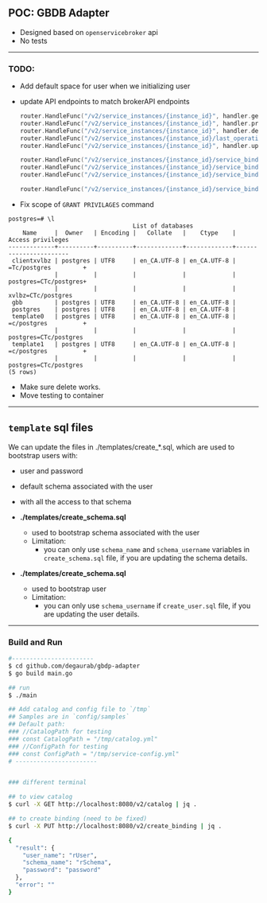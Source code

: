 ## POC: GBDB Adapter

- Designed based on `openservicebroker` api
- No tests 


----

### TODO:
- Add default space for user when we initializing user

- update API endpoints to match brokerAPI endpoints

    ```go
	router.HandleFunc("/v2/service_instances/{instance_id}", handler.getInstance).Methods("GET")
	router.HandleFunc("/v2/service_instances/{instance_id}", handler.provision).Methods("PUT")
	router.HandleFunc("/v2/service_instances/{instance_id}", handler.deprovision).Methods("DELETE")
	router.HandleFunc("/v2/service_instances/{instance_id}/last_operation", handler.lastOperation).Methods("GET")
	router.HandleFunc("/v2/service_instances/{instance_id}", handler.update).Methods("PATCH")

	router.HandleFunc("/v2/service_instances/{instance_id}/service_bindings/{binding_id}", handler.getBinding).Methods("GET")
	router.HandleFunc("/v2/service_instances/{instance_id}/service_bindings/{binding_id}", handler.bind).Methods("PUT")
	router.HandleFunc("/v2/service_instances/{instance_id}/service_bindings/{binding_id}", handler.unbind).Methods("DELETE")

	router.HandleFunc("/v2/service_instances/{instance_id}/service_bindings/{binding_id}/last_operation", handler.lastBindingOperation).Methods("GET")
    ```


- Fix scope of `GRANT PRIVILAGES` command
 
```psql
postgres=# \l
                                   List of databases
    Name     |  Owner   | Encoding |   Collate   |    Ctype    |   Access privileges
-------------+----------+----------+-------------+-------------+-----------------------
 clientxvlbz | postgres | UTF8     | en_CA.UTF-8 | en_CA.UTF-8 | =Tc/postgres         +
             |          |          |             |             | postgres=CTc/postgres+
             |          |          |             |             | xvlbz=CTc/postgres
 gbb         | postgres | UTF8     | en_CA.UTF-8 | en_CA.UTF-8 |
 postgres    | postgres | UTF8     | en_CA.UTF-8 | en_CA.UTF-8 |
 template0   | postgres | UTF8     | en_CA.UTF-8 | en_CA.UTF-8 | =c/postgres          +
             |          |          |             |             | postgres=CTc/postgres
 template1   | postgres | UTF8     | en_CA.UTF-8 | en_CA.UTF-8 | =c/postgres          +
             |          |          |             |             | postgres=CTc/postgres
(5 rows)

```

- Make sure delete works.
- Move testing to container


----
## `template` sql files

We can update the files in ./templates/create_*.sql, which are used to bootstrap users with:
- user and password
- default schema associated with the user
- with all the access to that schema


- **./templates/create_schema.sql**
    - used to bootstrap schema associated with the user
    - Limitation:
        - you can only use `schema_name` and `schema_username` variables in `create_schema.sql` file, if you are updating the schema details.
- **./templates/create_schema.sql**
    - used to bootstrap user
    - Limitation:
        - you can only use `schema_username` if `create_user.sql` file, if you are updating the user details.
----

### Build and Run

```bash
#-----------------------
$ cd github.com/degaurab/gbdp-adapter
$ go build main.go

## run
$ ./main

## Add catalog and config file to `/tmp`
## Samples are in `config/samples`
## Default path:
### //CatalogPath for testing
### const CatalogPath = "/tmp/catalog.yml"
### //ConfigPath for testing
### const ConfigPath = "/tmp/service-config.yml"
# -----------------------


### different terminal

## to view catalog
$ curl -X GET http://localhost:8080/v2/catalog | jq .

## to create binding (need to be fixed)
$ curl -X PUT http://localhost:8080/v2/create_binding | jq .

{
  "result": {
    "user_name": "rUser",
    "schema_name": "rSchema",
    "password": "password"
  },
  "error": ""
}

```


